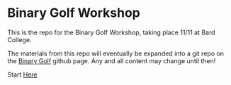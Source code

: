 # Binary Golf Workshop

This is the repo for the Binary Golf Workshop, taking place 11/11 at Bard College.

The materials from this repo will eventually be expanded into a git repo on the [Binary Golf](https://github.com/binarygolf) github page. Any and all content may change until then!

Start [Here](course/00_introduction.md)
